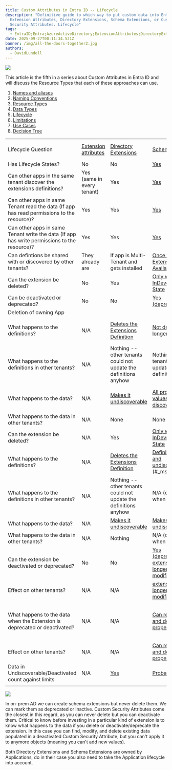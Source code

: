 ```yaml
---
title: Custom Attributes in Entra ID -- Lifecycle
description: "Definitive guide to which way to put custom data into Entra ID:
  Extension Attributes, Directory Extensions, Schema Extensions, or Custom
  Security Attributes. Lifecycle"
tags:
  - EntraID;Entra;AzureActiveDirectory;ExtensionAttributes;DirectoryExtensions;SchemaExtensions;CustomSecurityAttributes;
date: 2025-09-27T00:11:34.521Z
banner: /img/all-the-doors-together2.jpg
authors:
  - DavidLundell
---
```

![](/img/all-the-doors-together2.jpg)

This article is the fifth in a series about Custom Attributes in Entra ID and will discuss the Resource Types that each of these approaches can use. 

1. [Names and aliases](/blog/2025/09/custom-attributes-in-entra-id/#names-and-aliases)
2. [N﻿aming Conventions](/blog/2025/09/custom-attributes-in-entra-id-naming-conventions/)
3. [R﻿esource Types](/blog/2025/09/custom-attributes-in-entra-id-resource-types/)
4. [D﻿ata Types](/blog/2025/09/custom-attributes-in-entra-id-data-types/)
5. [L﻿ifecycle](/blog/2025/09/custom-attributes-in-entra-id-lifecycle/)
6. [L﻿imitations](/blog/2025/10/custom-attributes-in-entra-id-limitations/)
7. [U﻿se Cases](/blog/2025/10/custom-attributes-in-entra-id-use-cases/)
8. [Decision Tree](/blog/2025/10/custom-attributes-in-entra-id-decision-tree/)

|                                                                                              |                                                                                                                       |                                                                                                                                                   |                                                                                                                                                                                                 |                                                                                                                                                             |                                                                                                                                                                                           |
| -------------------------------------------------------------------------------------------- | --------------------------------------------------------------------------------------------------------------------- | ------------------------------------------------------------------------------------------------------------------------------------------------- | ----------------------------------------------------------------------------------------------------------------------------------------------------------------------------------------------- | ----------------------------------------------------------------------------------------------------------------------------------------------------------- | ----------------------------------------------------------------------------------------------------------------------------------------------------------------------------------------- |
| Lifecycle Question                                                                           | [Extension attributes](https://learn.microsoft.com/en-us/graph/extensibility-overview?tabs=http#extension-attributes) | [Directory Extensions](https://learn.microsoft.com/en-us/graph/extensibility-overview?tabs=http#directory-microsoft-entra-id-extensions)          | [Schema Extensions](https://learn.microsoft.com/en-us/graph/extensibility-overview?tabs=http#schema-extensions)                                                                                 | [Open Extensions](https://learn.microsoft.com/en-us/graph/extensibility-overview?tabs=http#open-extensions)                                                 | [Custom Security Attributes](https://learn.microsoft.com/en-us/entra/fundamentals/custom-security-attributes-overview)                                                                    |
| Has Lifecycle States?                                                                        | No                                                                                                                    | No                                                                                                                                                | [Yes](https://learn.microsoft.com/en-us/graph/api/resources/schemaextension?view=graph-rest-1.0#schema-extensions-lifecycle)                                                                    | No                                                                                                                                                          | No                                                                                                                                                                                        |
| Can other apps in the same tenant discover the extensions definitions?                       | Yes (same in every tenant)                                                                                            | Yes                                                                                                                                               | [Yes](https://learn.microsoft.com/en-us/graph/api/resources/schemaextension?view=graph-rest-1.0#schema-extensions-lifecycle)                                                                    | No defintions to discover                                                                                                                                   | [Only with the Attribute Definition roles](https://learn.microsoft.com/en-us/entra/fundamentals/custom-security-attributes-overview#custom-security-attribute-roles)                      |
| Can other apps in same Tenant read the data (If app has read permissions to the resource)?   | Yes                                                                                                                   | Yes                                                                                                                                               | [Yes](https://learn.microsoft.com/en-us/graph/api/resources/schemaextension?view=graph-rest-1.0#schema-extensions-lifecycle)                                                                    | Yes                                                                                                                                                         | [Only with Attribute Assignment Roles](https://learn.microsoft.com/en-us/entra/fundamentals/custom-security-attributes-overview#custom-security-attribute-roles)                          |
| Can other apps in same Tenant write the data (If app has write permissions to the resource)? | Yes                                                                                                                   | Yes                                                                                                                                               | [Yes](https://learn.microsoft.com/en-us/graph/api/resources/schemaextension?view=graph-rest-1.0#schema-extensions-lifecycle)                                                                    | Yes                                                                                                                                                         | [Only with Attribute Assignment Roles](https://learn.microsoft.com/en-us/entra/fundamentals/custom-security-attributes-overview#custom-security-attribute-roles)                          |
| Can defintions be shared with or discovered by other tenants?                                | They already are                                                                                                      | If app is Multi-Tenant and gets installed                                                                                                         | [Once the Schema Extension is in Available State](https://learn.microsoft.com/en-us/graph/api/resources/schemaextension?view=graph-rest-1.0#schema-extensions-lifecycle)                        | No                                                                                                                                                          | No                                                                                                                                                                                        |
| Can the extension be deleted?                                                                | No                                                                                                                    | Yes                                                                                                                                               | [Only when in the InDevelopment State](https://learn.microsoft.com/en-us/graph/api/resources/schemaextension?view=graph-rest-1.0#schema-extensions-lifecycle)                                   | N/A (there are no definitions)                                                                                                                              | [No](https://learn.microsoft.com/en-us/entra/fundamentals/custom-security-attributes-add?tabs=ms-powershell#frequently-asked-questions)                                                   |
| Can be deactivated or deprecated?                                                            | No                                                                                                                    | No                                                                                                                                                | [Yes  <br>(deprecated)](https://learn.microsoft.com/en-us/graph/api/resources/schemaextension?view=graph-rest-1.0#schema-extensions-lifecycle)                                                  | No                                                                                                                                                          | [Yes  <br>(deactivated)](https://learn.microsoft.com/en-us/entra/fundamentals/custom-security-attributes-add?tabs=ms-powershell#frequently-asked-questions)                               |
| Deletion of owning App                                                                       |                                                                                                                       |                                                                                                                                                   |                                                                                                                                                                                                 |                                                                                                                                                             |                                                                                                                                                                                           |
| What happens to the definitions?                                                             | N/A                                                                                                                   | [Deletes the Extensions Definition](https://learn.microsoft.com/en-us/graph/extensibility-overview#considerations-for-using-directory-extensions) | [Not deleted  but no longer updateable](https://learn.microsoft.com/en-us/graph/extensibility-overview?tabs=http#considerations-for-using-schema-extensions)                                    | [Deleting the Creator app has no impact](https://learn.microsoft.com/en-us/graph/extensibility-overview?tabs=http#considerations-for-using-open-extensions) | N/A                                                                                                                                                                                       |
| What happens to the definitions in other tenants?                                            | N/A                                                                                                                   | Nothing -- other tenants could not update the definitions anyhow                                                                                  | Nothing -- other tenants could not update the definitions anyhow                                                                                                                                | N/A                                                                                                                                                         | N/A                                                                                                                                                                                       |
| What happens to the data?                                                                    | N/A                                                                                                                   | [Makes it undiscoverable](https://learn.microsoft.com/en-us/graph/extensibility-overview#considerations-for-using-directory-extensions)           | [All properties and values are still discoverable](https://learn.microsoft.com/en-us/graph/extensibility-overview?tabs=http#considerations-for-using-schema-extensions)                         | [Deleting the Creator app has no impact](https://learn.microsoft.com/en-us/graph/extensibility-overview?tabs=http#considerations-for-using-open-extensions) | N/A                                                                                                                                                                                       |
| What happens to the data in other tenants?                                                   | N/A                                                                                                                   | None                                                                                                                                              | None                                                                                                                                                                                            | N/A                                                                                                                                                         | N/A                                                                                                                                                                                       |
| Can the extension be deleted?                                                                | N/A                                                                                                                   | Yes                                                                                                                                               | [Only when in the InDevelopment State](https://learn.microsoft.com/en-us/graph/api/resources/schemaextension?view=graph-rest-1.0#schema-extensions-lifecycle)                                   | N/A (there are no definitions)                                                                                                                              | [No](https://learn.microsoft.com/en-us/entra/fundamentals/custom-security-attributes-add?tabs=ms-powershell#frequently-asked-questions)                                                   |
| What happens to the definitions?                                                             | N/A                                                                                                                   | [Deletes the Extensions Definition](https://learn.microsoft.com/en-us/graph/extensibility-overview#considerations-for-using-directory-extensions) | [Definition deleted and undiscoverable](https://learn.microsoft.com/en-us/graph/extensibility-overview?tabs=http#considerations-for-using-schema-extensions)\[[1]](#_msocom_1)                  | N/A                                                                                                                                                         | N/A                                                                                                                                                                                       |
| What happens to the definitions in other tenants?                                            | N/A                                                                                                                   | Nothing -- other tenants could not update the definitions anyhow                                                                                  | N/A (can't delete when shared)                                                                                                                                                                  | N/A                                                                                                                                                         | N/A                                                                                                                                                                                       |
| What happens to the data?                                                                    | N/A                                                                                                                   | [Makes it undiscoverable](https://learn.microsoft.com/en-us/graph/extensibility-overview#considerations-for-using-directory-extensions)           | [Makes it undiscoverable](https://learn.microsoft.com/en-us/graph/extensibility-overview?tabs=http#considerations-for-using-schema-extensions)                                                  | N/A                                                                                                                                                         | N/A                                                                                                                                                                                       |
| What happens to the data in other tenants?                                                   | N/A                                                                                                                   | Nothing                                                                                                                                           | N/A (can't delete when shared)                                                                                                                                                                  | N/A                                                                                                                                                         | N/A                                                                                                                                                                                       |
| Can the extension be deactivated or deprecated?                                              | No                                                                                                                    | No                                                                                                                                                | [Yes  <br>(deprecated)  <br>extension can no longer be read or modified](https://learn.microsoft.com/en-us/graph/api/resources/schemaextension?view=graph-rest-1.0#schema-extensions-lifecycle) | No                                                                                                                                                          | [Yes  <br>(deactivated)  <br>Can no longer be applied](https://learn.microsoft.com/en-us/entra/fundamentals/custom-security-attributes-add?tabs=ms-powershell#frequently-asked-questions) |
| Effect on other tenants?                                                                     | N/A                                                                                                                   | N/A                                                                                                                                               | [extension can no longer be read or modified](https://learn.microsoft.com/en-us/graph/api/resources/schemaextension?view=graph-rest-1.0#schema-extensions-lifecycle)                            | N/A                                                                                                                                                         | N/A                                                                                                                                                                                       |
| What happens to the data when the Extension is deprecated or deactivated?                    | N/A                                                                                                                   | ﻿N/﻿A                                                                                                                                             | [Can read, update and delete existing property values](https://learn.microsoft.com/en-us/graph/api/resources/schemaextension?view=graph-rest-1.0#schema-extensions-lifecycle)                   | N/A                                                                                                                                                         | [\*Data is preserved  <br>* Can no longer be applied to resources](https://learn.microsoft.com/en-us/entra/fundamentals/custom-security-attributes-add#frequently-asked-questions)        |
| Effect on other tenants?                                                                     | N/A                                                                                                                   | ﻿N/﻿A                                                                                                                                             | [Can read, update and delete existing property values](https://learn.microsoft.com/en-us/graph/api/resources/schemaextension?view=graph-rest-1.0#schema-extensions-lifecycle)                   | N/A                                                                                                                                                         | N/A                                                                                                                                                                                       |
| Data in Undiscoverable/Deactivated count against limits                                      | N/A                                                                                                                   | [Yes](https://learn.microsoft.com/en-us/graph/extensibility-overview?tabs=http#considerations-for-using-directory-extensions)                     | [Probably](https://learn.microsoft.com/en-us/graph/extensibility-overview?tabs=http#considerations-for-using-schema-extensions)                                                                 | N/A                                                                                                                                                         | [Yes](https://learn.microsoft.com/en-us/entra/fundamentals/custom-security-attributes-add#frequently-asked-questions)                                                                     |
|                                                                                              |                                                                                                                       |                                                                                                                                                   |                                                                                                                                                                                                 |                                                                                                                                                             |                                                                                                                                                                                           |

![](/img/custom-security-attributes-vault-door-small.png)

I﻿n on-prem AD we can create schema extensions but never delete them. We can mark them as deprecated or inactive. Custom Security Attributes come the closest in this regard, as you can never delete but you can deactivate them. Critical to know before investing in a particular kind of extension is to know what happens to the data if you delete or deactivate/deprecate the extension. In this case you can find, modify, and delete existing data populated in a deactivated Custom Security Attribute, but you can't apply it to anymore objects (meaning you can't add new values).

B﻿oth Directory Extensions and Schema Extensions are owned by Applications, do in their case you also need to take the Application lifecycle into account.